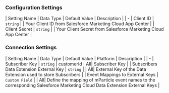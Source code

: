 

### Configuration Settings

| Setting Name |  Data Type    | Default Value  | Description |
| -
| Client ID | `string` | <unset> | Your Client ID from Salesforce Marketing Cloud App Center |
| Client Secret | `string` | <unset> | Your Client Secret from Salesforce Marketing Cloud App Center |


### Connection Settings

| Setting Name |  Data Type    | Default Value | Platform | Description |
| -
| Subscriber Key | `string` | customerId | All| Subscriber Key |
| Subscribers Data Extension External Key | `string` | <unset> | All| External Key of the Data Extension used to store Subscribers |
| Event Mappings to External Keys | `Custom Field` | <unset> | All| Define the mapping of mParticle event names to the corresponding Salesforce Marketing Cloud Data Extension External Keys |
